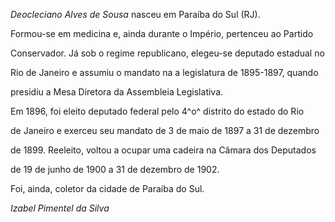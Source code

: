 

*Deocleciano Alves de Sousa* nasceu em Paraíba do Sul (RJ).



Formou-se em medicina e, ainda durante o Império, pertenceu ao Partido

Conservador. Já sob o regime republicano, elegeu-se deputado estadual no

Rio de Janeiro e assumiu o mandato na a legislatura de 1895-1897, quando

presidiu a Mesa Diretora da Assembleia Legislativa.



Em 1896, foi eleito deputado federal pelo 4^o^ distrito do estado do Rio

de Janeiro e exerceu seu mandato de 3 de maio de 1897 a 31 de dezembro

de 1899. Reeleito, voltou a ocupar uma cadeira na Câmara dos Deputados

de 19 de junho de 1900 a 31 de dezembro de 1902.



Foi, ainda, coletor da cidade de Paraíba do Sul.



*Izabel Pimentel da Silva*



